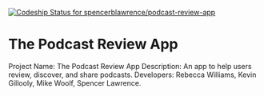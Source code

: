 [![Codeship Status for spencerblawrence/podcast-review-app](https://app.codeship.com/projects/083c9930-009f-0137-b1d7-52ad2e53d256/status?branch=master)](/projects/324700)

# The Podcast Review App

Project Name: The Podcast Review App
Description: An app to help users review, discover, and share podcasts.
Developers: Rebecca Williams, Kevin Gillooly, Mike Woolf, Spencer Lawrence.
